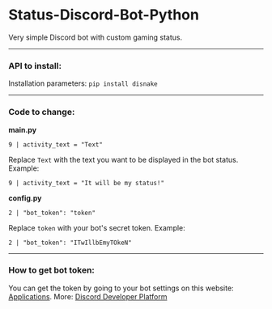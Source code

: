 # Status-Discord-Bot-Python
Very simple Discord bot with custom gaming status.
<hr>
<h3>API to install:</h3>

Installation parameters: `pip install disnake`
<hr>
<h3>Code to change:</h3>
<b>main.py</b>

```
9 | activity_text = "Text"
```
Replace `Text` with the text you want to be displayed in the bot status.
Example:
```
9 | activity_text = "It will be my status!"
```

<b>config.py</b>
```
2 | "bot_token": "token"
```
Replace `token` with your bot's secret token.
Example:
```
2 | "bot_token": "ITwIllbEmyTOkeN"
```
<hr>
<h3>How to get bot token:</h3>

You can get the token by going to your bot settings on this website: [Applications](https://discord.com/developers/applications).
More: [Discord Developer Platform](https://discord.com/developers/docs/intro)
